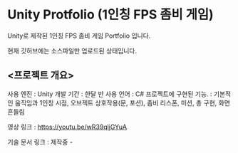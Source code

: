 # Unity Protfolio (1인칭 FPS 좀비 게임)

Unity로 제작된 1인칭 FPS 좀비 게임 Portfolio 입니다.

현재 깃허브에는 소스파일만 업로드된 상태입니다.


<프로젝트 개요>
--------
사용 엔진 : Unity
개발 기간 : 한달 반
사용 언어 : C#
프로젝트에 구현된 기능. : 기본적인 움직임과 1인칭 시점, 오브젝트 상호작용(문, 포션), 좀비 리스폰, 미션, 총 구현, 화면 흔들림

영상 링크 : https://youtu.be/wR39qljGYuA

기술 문서 링크 : 제작중 - 
